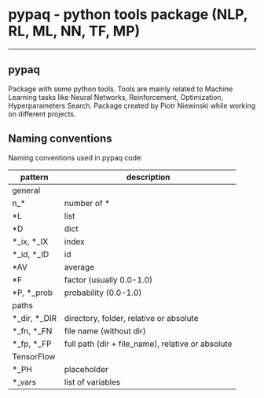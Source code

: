 
# pypaq - python tools package (NLP, RL, ML, NN, TF, MP)

-----------------

## pypaq
Package with some python tools.
Tools are mainly related to Machine Learning tasks like Neural Networks, Reinforcement, Optimization, Hyperparameters Search.
Package created by Piotr Niewinski while working on different projects.

## Naming conventions

Naming conventions used in pypaq code:

| pattern      | description |
| ---          | ---         
| general
| n_*          | number of * 
| *L           | list      
| *D           | dict
| *_ix, *_IX   | index
| *_id, *_ID   | id
| *AV          | average
| *F           | factor (usually 0.0-1.0) 
| *P, *_prob   | probability (0.0-1.0)
| paths
| *_dir, *_DIR | directory, folder, relative or absolute
| *_fn, *_FN   | file name (without dir)
| *_fp, *_FP   | full path (dir + file_name), relative or absolute
| TensorFlow
| *_PH         | placeholder
| *_vars       | list of variables
